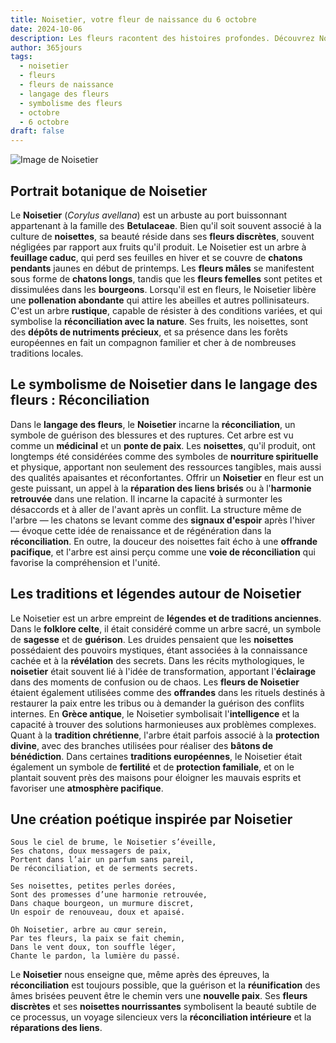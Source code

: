 ```yaml
---
title: Noisetier, votre fleur de naissance du 6 octobre
date: 2024-10-06
description: Les fleurs racontent des histoires profondes. Découvrez Noisetier, votre fleur de naissance du 6 octobre, ses symboles et récits fascinants. Plongez dans sa signification et son langage unique dans l'art floral.
author: 365jours
tags:
  - noisetier
  - fleurs
  - fleurs de naissance
  - langage des fleurs
  - symbolisme des fleurs
  - octobre
  - 6 octobre
draft: false
---
```


![Image de Noisetier](https://cdn.pixabay.com/photo/2019/03/25/18/37/hazel-flowers-4081036_1280.jpg#center)


## Portrait botanique de Noisetier

Le **Noisetier** (_Corylus avellana_) est un arbuste au port buissonnant appartenant à la famille des **Betulaceae**. Bien qu'il soit souvent associé à la culture de **noisettes**, sa beauté réside dans ses **fleurs discrètes**, souvent négligées par rapport aux fruits qu'il produit. Le Noisetier est un arbre à **feuillage caduc**, qui perd ses feuilles en hiver et se couvre de **chatons pendants** jaunes en début de printemps. Les **fleurs mâles** se manifestent sous forme de **chatons longs**, tandis que les **fleurs femelles** sont petites et dissimulées dans les **bourgeons**. Lorsqu'il est en fleurs, le Noisetier libère une **pollenation abondante** qui attire les abeilles et autres pollinisateurs. C'est un arbre **rustique**, capable de résister à des conditions variées, et qui symbolise la **réconciliation avec la nature**. Ses fruits, les noisettes, sont des **dépôts de nutriments précieux**, et sa présence dans les forêts européennes en fait un compagnon familier et cher à de nombreuses traditions locales.

## Le symbolisme de Noisetier dans le langage des fleurs : Réconciliation

Dans le **langage des fleurs**, le **Noisetier** incarne la **réconciliation**, un symbole de guérison des blessures et des ruptures. Cet arbre est vu comme un **médicinal** et un **ponte de paix**. Les **noisettes**, qu'il produit, ont longtemps été considérées comme des symboles de **nourriture spirituelle** et physique, apportant non seulement des ressources tangibles, mais aussi des qualités apaisantes et réconfortantes. Offrir un **Noisetier** en fleur est un geste puissant, un appel à la **réparation des liens brisés** ou à l'**harmonie retrouvée** dans une relation. Il incarne la capacité à surmonter les désaccords et à aller de l'avant après un conflit. La structure même de l'arbre — les chatons se levant comme des **signaux d'espoir** après l'hiver — évoque cette idée de renaissance et de régénération dans la **réconciliation**. En outre, la douceur des noisettes fait écho à une **offrande pacifique**, et l'arbre est ainsi perçu comme une **voie de réconciliation** qui favorise la compréhension et l'unité.

## Les traditions et légendes autour de Noisetier

Le Noisetier est un arbre empreint de **légendes et de traditions anciennes**. Dans le **folklore celte**, il était considéré comme un arbre sacré, un symbole de **sagesse** et de **guérison**. Les druides pensaient que les **noisettes** possédaient des pouvoirs mystiques, étant associées à la connaissance cachée et à la **révélation** des secrets. Dans les récits mythologiques, le **noisetier** était souvent lié à l'idée de transformation, apportant l'**éclairage** dans des moments de confusion ou de chaos. Les **fleurs de Noisetier** étaient également utilisées comme des **offrandes** dans les rituels destinés à restaurer la paix entre les tribus ou à demander la guérison des conflits internes. En **Grèce antique**, le Noisetier symbolisait l'**intelligence** et la capacité à trouver des solutions harmonieuses aux problèmes complexes. Quant à la **tradition chrétienne**, l'arbre était parfois associé à la **protection divine**, avec des branches utilisées pour réaliser des **bâtons de bénédiction**. Dans certaines **traditions européennes**, le Noisetier était également un symbole de **fertilité** et de **protection familiale**, et on le plantait souvent près des maisons pour éloigner les mauvais esprits et favoriser une **atmosphère pacifique**.

## Une création poétique inspirée par Noisetier

```
Sous le ciel de brume, le Noisetier s’éveille,
Ses chatons, doux messagers de paix,
Portent dans l’air un parfum sans pareil,
De réconciliation, et de serments secrets.

Ses noisettes, petites perles dorées,
Sont des promesses d’une harmonie retrouvée,
Dans chaque bourgeon, un murmure discret,
Un espoir de renouveau, doux et apaisé.

Oh Noisetier, arbre au cœur serein,
Par tes fleurs, la paix se fait chemin,
Dans le vent doux, ton souffle léger,
Chante le pardon, la lumière du passé.
```

Le **Noisetier** nous enseigne que, même après des épreuves, la **réconciliation** est toujours possible, que la guérison et la **réunification** des âmes brisées peuvent être le chemin vers une **nouvelle paix**. Ses **fleurs discrètes** et ses **noisettes nourrissantes** symbolisent la beauté subtile de ce processus, un voyage silencieux vers la **réconciliation intérieure** et la **réparations des liens**.